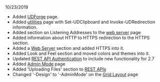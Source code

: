 10/23/2019 

- Added [UDForge](./utilities/udforge.md) page.
- Added [utilities](./utilities/README.md) page with Set-UDClipboard and Invoke-UDRedirection information. 
- Added section on Listening Addresses to the [web server](./webserver/README.md) page
- Added information about HTTP to HTTPS redirection to the HTTPS section. 
- Added a [Web Server](./web-server/README.md) section and added HTTPS into it.
- Added Look and Feel section and moved colors and themes into it. 
- Updated [REST API Authentication](./security/rest-api-authentication.md) to include new functionality for 2.7
- Added [Admin Mode](./admin-mode.md) page
- Added 'Uploading Files' section to [REST APIs](./rest-apis.md)
- Changed '-Design' to '-AdminMode' on the [Grid Layout](./components/grid-layout.md) page